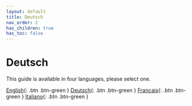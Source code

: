 ```yaml
---
layout: default
title: Deutsch
nav_order: 2
has_children: true
has_toc: false
---
```


# Deutsch
This guide is available in four languages, please select one.

[English](https://hslu-ige-laes.github.io/StromGTPublic/docs/quickStartGuide/en/){: .btn .btn-green }
[Deutsch](https://hslu-ige-laes.github.io/lStromGTPublic/docs/quickStartGuide/de/){: .btn .btn-green }
[Français](https://hslu-ige-laes.github.io/StromGTPublic/docs/quickStartGuide/fr/){: .btn .btn-green }
[Italiano](https://hslu-ige-laes.github.io/StromGTPublic/docs/quickStartGuide/it/){: .btn .btn-green } 
